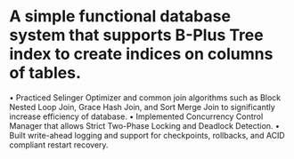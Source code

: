 # A simple functional database system that supports B-Plus Tree index to create indices on columns of tables.
• Practiced Selinger Optimizer and common join algorithms such as Block Nested Loop Join, Grace Hash Join,
and Sort Merge Join to significantly increase efficiency of database.
• Implemented Concurrency Control Manager that allows Strict Two-Phase Locking and Deadlock Detection.
• Built write-ahead logging and support for checkpoints, rollbacks, and ACID compliant restart recovery.
